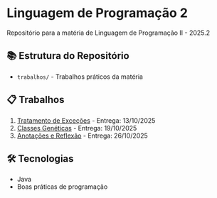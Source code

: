 # Linguagem de Programação 2

Repositório para a matéria de Linguagem de Programação II - 2025.2

## 📚 Estrutura do Repositório

- `trabalhos/` - Trabalhos práticos da matéria

## 📋 Trabalhos

1. [Tratamento de Exceções](./trabalhos/tratamento-excecoes/) - Entrega: 13/10/2025
2. [Classes Genéticas](./trabalhos/classes-genericas/) - Entrega: 19/10/2025
3. [Anotações e Reflexão](./trabalhos/anotacoes-reflexao/) - Entrega: 26/10/2025

## 🛠 Tecnologias
- Java
- Boas práticas de programação
